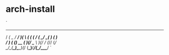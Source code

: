 # arch-install


`
  __  ____  ___ _  _    __ __ _ ____ ____ __  __   __   
 / _\(  _ \/ __/ )( \  (  (  ( / ___(_  _/ _\(  ) (  )  
/    \)   ( (__) __ (   )(/    \___ \ )(/    / (_// (_/\
\_/\_(__\_)\___\_)(_/  (__\_)__(____/(__\_/\_\____\____/
`

